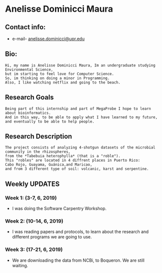 # Anelisse Dominicci Maura

## Contact info:
 - e-mail- <anelisse.dominicci@upr.edu>
  
## Bio:
    Hi, my name is Anelisse Dominicci Maura, Im an undergraduate studying Environmental Science, 
    but im starting to feel love for Computer Science.
    So, im thinking on doing a minor in Programming. 
    Also, I like watching netflix and going to the beach.
    
## Research Goals
    Being part of this internship and part of MegaProbe I hope to learn about bioinformatics. 
    And in this way, to be able to apply what I have learned to my future,
    and eventually to be able to help people.
## Research Description
    The project consists of analyzing 4-shotgun datasets of the microbial community in the rhizospheres, 
    from the *Tabebuia heterophylla* (that is a "roble"). 
    This "robles" are located in 4 diffrent places in Puerto Rico: 
    Cabo Rojo, Guayama, Guánica,and Maricao, 
    and from 3 different type of soil: volcanic, karst and serpentine. 

## Weekly UPDATES

### Week 1: (3-7, 6, 2019)
  - I was doing the Software Carpentry Workshop.
  
### Week 2: (10-14, 6, 2019)
  - I was reading papers and protocols, to learn about the research and different programs we are going to use.
  
### Week 3: (17-21, 6, 2019)
  - We are downloading the data from NCBi, to Boqueron. We are still waiting. 
    
    
